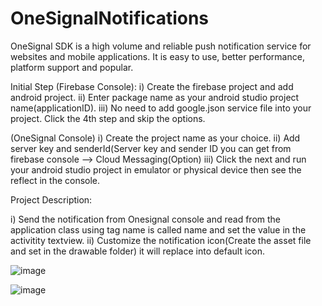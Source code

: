 # OneSignalNotifications
OneSignal SDK is a high volume and reliable push notification service for websites and mobile applications.
It is easy to use, better performance, platform support and popular.

Initial Step
(Firebase Console):
i) Create the firebase project and add android project.
ii) Enter package name as your android studio project name(applicationID).
iii) No need to add google.json service file into your project. Click the 4th step and skip the options.

(OneSignal Console)
i) Create the project name as your choice.
ii) Add server key and senderId(Server key and sender ID you can get from firebase console --> Cloud Messaging(Option)
iii) Click the next and run your android studio project in emulator or physical device then see the reflect in the console.

Project Description:

i) Send the notification from Onesignal console and read from the application class using tag name is called name and set the value in the activitity textview.
ii) Customize the notification icon(Create the asset file and set in the drawable folder) it will replace into default icon.



![image](https://user-images.githubusercontent.com/39657409/64911601-ab66d500-d741-11e9-93a0-f363bb6b8bf2.png)

![image](https://user-images.githubusercontent.com/39657409/64911612-b9b4f100-d741-11e9-9c56-a4a81c3e5bcb.png)

